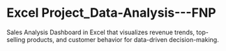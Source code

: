 # Excel Project_Data-Analysis---FNP
Sales Analysis Dashboard in Excel that visualizes revenue trends, top-selling products, and customer behavior for data-driven decision-making.
